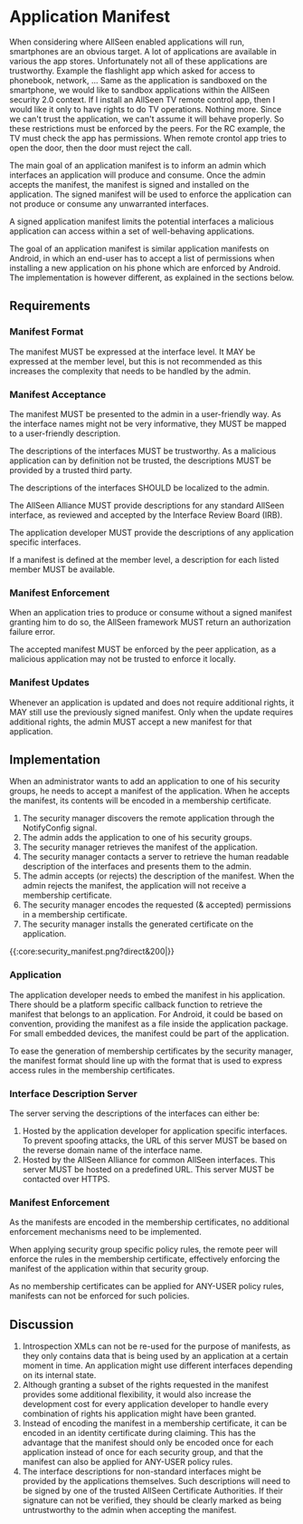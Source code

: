 # Application Manifest

When considering where AllSeen enabled applications will run, smartphones are an obvious target. A lot of applications are available in various the app stores. Unfortunately not all of these applications are trustworthy. Example the flashlight app which asked for access to phonebook, network, ... Same as the application is sandboxed on the smartphone, we would like to sandbox applications within the AllSeen security 2.0 context. If I install an AllSeen TV remote control app, then I would like it only to have rights to do TV operations. Nothing more. Since we can't trust the application, we can't assume it will behave properly. So these restrictions must be enforced by the peers. For the RC example, the TV must check the app has permissions.  When remote crontol app tries to open the door, then the door must reject the call.

The main goal of an application manifest is to inform an admin which interfaces an application will produce and consume. Once the admin accepts the manifest, the manifest is signed and installed on the application. The signed manifest will be used to enforce the application can not produce or consume any unwarranted interfaces.

A signed application manifest limits the potential interfaces a malicious application can access within a set of well-behaving applications.

The goal of an application manifest is similar application manifests on Android, in which an end-user has to accept a list of permissions when installing a new application on his phone which are enforced by Android. The implementation is however different, as explained in the sections below.

## Requirements

### Manifest Format

The manifest MUST be expressed at the interface level. It MAY be expressed at the member level, but this is not recommended as this increases the complexity that needs to be handled by the admin.

### Manifest Acceptance

The manifest MUST be presented to the admin in a user-friendly way. As the interface names might not be very informative, they MUST be mapped to a user-friendly description.

The descriptions of the interfaces MUST be trustworthy. As a malicious application can by definition not be trusted, the descriptions MUST be provided by a trusted third party.

The descriptions of the interfaces SHOULD be localized to the admin.

The AllSeen Alliance MUST provide descriptions for any standard AllSeen interface, as reviewed and accepted by the Interface Review Board (IRB).

The application developer MUST provide the descriptions of any application specific interfaces.

If a manifest is defined at the member level, a description for each listed member MUST be available.

### Manifest Enforcement

When an application tries to produce or consume without a signed manifest granting him to do so, the AllSeen framework MUST return an authorization failure error.

The accepted manifest MUST be enforced by the peer application, as a malicious application may not be trusted to enforce it locally.

### Manifest Updates

Whenever an application is updated and does not require additional rights, it MAY still use the previously signed manifest. Only when the update requires additional rights, the admin MUST accept a new manifest for that application.

## Implementation

When an administrator wants to add an application to one of his security groups, he needs to accept a manifest of the application. When he accepts the manifest, its contents will be encoded in a membership certificate.

 1.  The security manager discovers the remote application through the NotifyConfig signal.
 2.  The admin adds the application to one of his security groups.
 3.  The security manager retrieves the manifest of the application.
 4.  The security manager contacts a server to retrieve the human readable description of the interfaces and presents them to the admin.
 5.  The admin accepts (or rejects) the description of the manifest. When the admin rejects the manifest, the application will not receive a membership certificate.
 6.  The security manager encodes the requested (& accepted) permissions in a membership certificate.
 7.  The security manager installs the generated certificate on the application.

{{:core:security_manifest.png?direct&200|}}

### Application

The application developer needs to embed the manifest in his application. There should be a platform specific callback function to retrieve the manifest that belongs to an application. For Android, it could be based on convention, providing the manifest as a file inside the application package. For small embedded devices, the manifest could be part of the application.

To ease the generation of membership certificates by the security manager, the manifest format should line up with the format that is used to express access rules in the membership certificates.

### Interface Description Server

The server serving the descriptions of the interfaces can either be:

 1.  Hosted by the application developer for application specific interfaces. To prevent spoofing attacks, the URL of this server MUST be based on the reverse domain name of the interface name.
 2.  Hosted by the AllSeen Alliance for common AllSeen interfaces. This server MUST be hosted on a predefined URL. This server MUST be contacted over HTTPS.

### Manifest Enforcement 

As the manifests are encoded in the membership certificates, no additional enforcement mechanisms need to be implemented. 

When applying security group specific policy rules, the remote peer will enforce the rules in the membership certificate, effectively enforcing the manifest of the application within that security group.

As no membership certificates can be applied for ANY-USER policy rules, manifests can not be enforced for such policies.

## Discussion

 1.  Introspection XMLs can not be re-used for the purpose of manifests, as they only contains data that is being used by an application at a certain moment in time. An application might use different interfaces depending on its internal state.
 2.  Although granting a subset of the rights requested in the manifest provides some additional flexibility, it would also increase the development cost for every application developer to handle every combination of rights his application might have been granted.
 3.  Instead of encoding the manifest in a membership certificate, it can be encoded in an identity certificate during claiming. This has the advantage that the manifest should only be encoded once for each application instead of once for each security group, and that the manifest can also be applied for ANY-USER policy rules.
 4.  The interface descriptions for non-standard interfaces might be provided by the applications themselves. Such descriptions will need to be signed by one of the trusted AllSeen Certificate Authorities. If their signature can not be verified, they should be clearly marked as being untrustworthy to the admin when accepting the manifest. 
